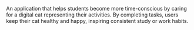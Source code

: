 An application that helps students become more time-conscious by caring for a digital cat representing their activities. By completing tasks, users keep their cat healthy and happy, inspiring consistent study or work habits.

